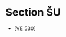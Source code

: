 # Section ŠU

* [[VE 530]]

[//begin]: # "Autogenerated link references for markdown compatibility"
[VE 530]: <VE 530> "VE 530"
[//end]: # "Autogenerated link references"